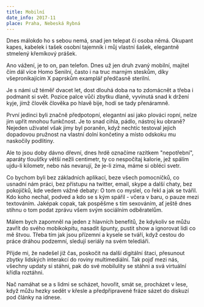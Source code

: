 ```yaml
---
title: Mobilní
date_info: 2017-11
place: Praha, Nebeská Rybná
---
```


Dnes málokdo ho s sebou nemá,
snad jen telepat či osoba němá.
Okupant kapes, kabelek i tašek
osobní tajemník i můj vlastní šašek,
elegantně stmelený křemíkový prášek.

Ano vážení, je to on, pan telefon.
Dnes už jen druh zvaný mobilní,
majitel čím dál více Homo Senilní,
často i na truc marným steskům,
díky všepronikajícím X paprskům
examplář předčasně sterilní.

Je s námi už téměř dvacet let,
dost dlouhá doba na to zdomácnět
a třeba i podmanit si svět.
Pozice palce vůči zbytku dlaně,
vyvinutá snad k držení kyje,
jímž člověk člověka po hlavě bije,
hodí se tady přenáramně.

První jedinci byli značně předpotopní,
elegantní asi jako plováci ropní,
nelze jim upřít mnohou funkčnost.
Je to snad cihla, pádlo, nástroj ku obraně?
Nejeden uživatel však jimy byl poraněn,
když nechtíc testoval jejich dopadovou pružnost
na vlastní dolní končetiny
a místo odskoku mu naskočily podlitiny.

Ale to jsou doby dávno dřevní,
dnes hrdě označíme razítkem "nepotřební",
aparáty tloušťky větší nežli centimetr,
ty co nespočítaj kalorie, jež spálím ujdu-li kilometr,
nebo nás nevarují, že je-li zima, máme si obléci svetr.

Co bychom byli bez základních aplikací,
beze všech pomocníčků, co usnadní nám práci,
bez přístupu na twitter, email, skype a další chaty,
bez pokojíčků, kde vedem vážné debaty:
O tom co myslel, co řekl a jak se tvářil.
Kdo koho nechal, podved a kdo se s kým spářil -
včera v baru, o pauze mezi textováním.
Jaképak copak, tak pospěšme s tím sexováním,
ať ještě dnes stihnu o tom podat zprávu
všem svým sociálním odběratelům.

Málem bych zapomněl na jeden z hlavních benefitů,
že kdykoliv se můžu zavřít do svého mobikokpitu,
nasadit špunty, pustit show
a ignorovat lidi co mě štvou.
Třeba tím jak jsou přízemní
a kysele se tváří,
když cestou do práce dráhou podzemní,
sledují seriály na svém telediáři.

Přijde mi, že nadešel již čas,
poskočit na další digitální štaci,
přesunout zbytky lidských interakcí
do roviny multimediální.
Tak pojď mezi nás,
všechny updaty si stáhni,
pak do své mobilulity se stáhni
a svá virtuální křídla roztáhni.

Nač namáhat se a s lidmi se scházet,
hovořit, smát se, procházet v lese,
když můžu hezky sedět v křesle
a předpřipravené fráze sázet
do diskuzí pod články na idnese.
